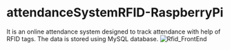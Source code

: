 # attendanceSystemRFID-RaspberryPi
It is an online attendance system designed to track attendance with help of RFID tags. The data is stored using MySQL database.
![Rfid_FrontEnd](https://user-images.githubusercontent.com/112859149/192668882-a7f1a89c-ed9d-473a-99de-ac98233796c4.JPG)
